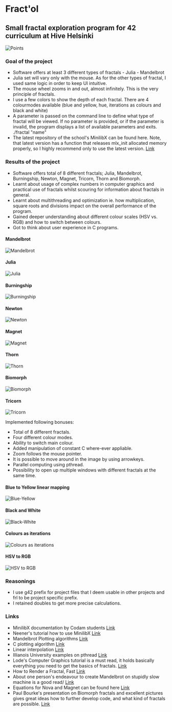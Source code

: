 # Fract'ol

## Small fractal exploration program for 42 curriculum at Hive Helsinki

![Points](resources/points.png)

### Goal of the project

- Software offers at least 3 different types of fractals - Julia - Mandelbrot
- Julia set will vary only with the mouse. As for the other types of fractal, I used same logic in order to keep UI intuitive.
- The mouse wheel zooms in and out, almost infinitely. This is the very principle of fractals.
- I use a few colors to show the depth of each fractal. There are 4 colourmodes available (blue and yellow, hue, iterations as colours and black and white)
- A parameter is passed on the command line to define what type of fractal will be
viewed. If no parameter is provided, or if the parameter is invalid, the program
displays a list of available parameters and exits.
  ./fractal "name"
- The latest repository of the school's MinilibX can be found here. Note, that latest version has a function that releases mlx_init allocated memory properly, so I highly recommend only to use the latest version.
[Link](https://github.com/42Paris/minilibx-linux)

### Results of the project
- Software offers total of 8 different fractals; Julia, Mandelbrot, Burningship, Newton, Magnet, Tricorn, Thorn and Biomorph.
- Learnt about usage of complex numbers in computer graphics and practical use of fractals whilst scouring for information about fractals in general.
- Learnt about multithreading and optimization ie. how multiplication, square roots and divisions impact on the overall performance of the program.
- Gained deeper understanding about different colour scales (HSV vs. RGB) and how to switch between colours.
- Got to think about user experience in C programs.

#### Mandelbrot
![Mandelbrot](resources/mandelbrot.png)
#### Julia
![Julia](resources/julia.png)
#### Burningship
![Burningship](resources/burningship.png)
#### Newton
![Newton](resources/newton.png)
#### Magnet
![Magnet](resources/magnet.png)
#### Thorn
![Thorn](resources/thorn.png)
#### Biomorph
![Biomorph](resources/biomorph.png)
#### Tricorn
![Tricorn](resources/tricorn.png)

Implemented following bonuses:
- Total of 8 different fractals.
- Four different colour modes.
- Ability to switch main colour.
- Added manipulation of constant C where-ever appliable.
- Zoom follows the mouse pointer.
- It is possible to move around in the image by using arrowkeys.
- Parallel computing using pthread.
- Possibility to open up multiple windows with different fractals at the same time.

#### Blue to Yellow linear mapping
![Blue-Yellow](resources/blue-yellow.png)
#### Black and White
![Black-White](resources/black-white.png)
#### Colours as iterations
![Colours as iterations](resources/colour-iterations.png)
#### HSV to RGB
![HSV to RGB](resources/colour-shift.png)

### Reasonings

- I use g42 prefix for project files that I deem usable in other projects and frl to be project specific prefix.
- I retained doubles to get more precise calculations.

### Links

- MinilibX documentation by Codam students [Link](https://harm-smits.github.io/42docs/libs/minilibx/getting_started.html#compilation-on-linux)
- Neener's tutorial how to use MinilibX [Link](https://gontjarow.github.io/MiniLibX/)
- Mandelbrot Plotting algorithms [Link](https://en.wikipedia.org/wiki/Plotting_algorithms_for_the_Mandelbrot_set)
- C plotting algorithm [Link](https://jonisalonen.com/2013/lets-draw-the-mandelbrot-set/)
- Linear interpolation [Link](https://en.wikipedia.org/wiki/Linear_interpolation)
- Illianois University examples on pthread [Link](https://courses.engr.illinois.edu/cs241/fa2010/ppt/10-pthread-examples.pdf)
- Lode's Computer Graphics tutorial is a must read, it holds basically everything you need to get the basics of fractals. [Link](https://lodev.org/cgtutor/juliamandelbrot.html)
- How to Render a Fractal, Fast [Link](https://blog.bede.io/how-to-render-a-fractal-fast/)
- About one person's endeavour to create Mandelbrot on stupidly slow machine is a good read/ [Link](
http://cowlark.com/2018-05-26-bogomandel/index.html)
- Equations for Nova and Magnet can be found here [Link](https://fractalfoundation.org/OFC/OFC-5-5.html)
- Paul Bourke's presentation on Biomorph fractals and excellent pictures gives great ideas how to further develop code, and what kind of fractals are possible. [Link](http://paulbourke.net/fractals/biomorph/)
